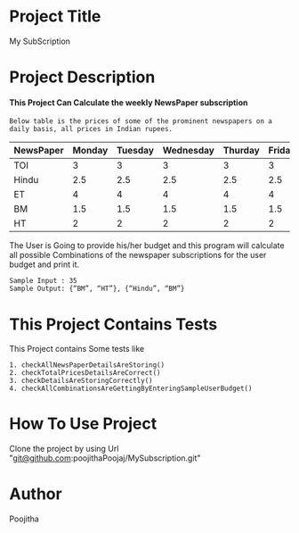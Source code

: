 # Project Title
   My SubScription
   
# Project Description
   
  ####  This Project Can Calculate the weekly NewsPaper subscription
    Below table is the prices of some of the prominent newspapers on a daily basis, all prices in Indian rupees.
| NewsPaper | Monday | Tuesday | Wednesday | Thurday | Friday | Saturday | Sunday |
|-----------|--------|---------|-----------|---------|--------|----------|--------|
| TOI       | 3      | 3       | 3         | 3       | 3      | 5        | 6      |
| Hindu     | 2.5    | 2.5     | 2.5       | 2.5     | 2.5    | 4        | 4      |
| ET        | 4      | 4       | 4         | 4       | 4      | 4        | 10     |
| BM        | 1.5    | 1.5     | 1.5       | 1.5     | 1.5    | 1.5      | 1.5    |
| HT        | 2      | 2       | 2         | 2       | 2      | 2        | 4      |
   
The User is Going to provide his/her budget and this program will calculate all possible Combinations
of the newspaper subscriptions for the user budget and print it.

    Sample Input : 35
    Sample Output: {“BM”, “HT”}, {“Hindu”, “BM”}

# This Project Contains Tests
 This Project contains Some tests like

    1. checkAllNewsPaperDetailsAreStoring()
    2. checkTotalPricesDetailsAreCorrect()
    3. checkDetailsAreStoringCorrectly()
    4. checkAllCombinationsAreGettingByEnteringSampleUserBudget()

# How To Use Project
Clone the project by using Url "git@github.com:poojithaPoojaj/MySubscription.git"

# Author
 Poojitha